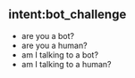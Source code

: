 ## intent:bot_challenge
- are you a bot?
- are you a human?
- am I talking to a bot?
- am I talking to a human?